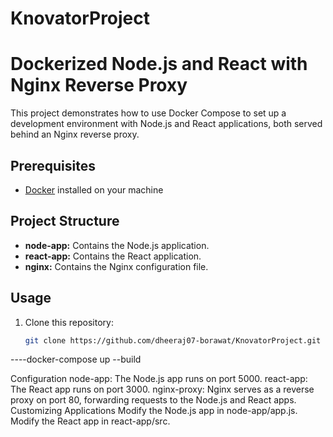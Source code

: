 # KnovatorProject
# Dockerized Node.js and React with Nginx Reverse Proxy

This project demonstrates how to use Docker Compose to set up a development environment with Node.js and React applications, both served behind an Nginx reverse proxy.

## Prerequisites

- [Docker](https://www.docker.com/) installed on your machine

## Project Structure


- **node-app:** Contains the Node.js application.
- **react-app:** Contains the React application.
- **nginx:** Contains the Nginx configuration file.

## Usage

1. Clone this repository:

   ```bash
   git clone https://github.com/dheeraj07-borawat/KnovatorProject.git
----docker-compose up --build

Configuration
node-app: The Node.js app runs on port 5000.
react-app: The React app runs on port 3000.
nginx-proxy: Nginx serves as a reverse proxy on port 80, forwarding requests to the Node.js and React apps.
Customizing Applications
Modify the Node.js app in node-app/app.js.
Modify the React app in react-app/src.

